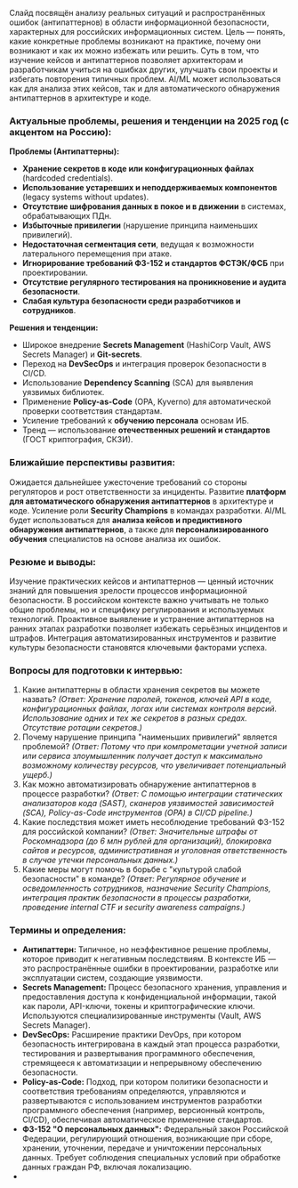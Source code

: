Слайд посвящён анализу реальных ситуаций и распространённых ошибок (антипаттернов) в области информационной безопасности, характерных для российских информационных систем. Цель — понять, какие конкретные проблемы возникают на практике, почему они возникают и как их можно избежать или решить. Суть в том, что изучение кейсов и антипаттернов позволяет архитекторам и разработчикам учиться на ошибках других, улучшать свои проекты и избегать повторения типичных проблем. AI/ML может использоваться как для анализа этих кейсов, так и для автоматического обнаружения антипаттернов в архитектуре и коде.

### **Актуальные проблемы, решения и тенденции на 2025 год (с акцентом на Россию):**
**Проблемы (Антипаттерны):**
*   **Хранение секретов в коде или конфигурационных файлах** (hardcoded credentials).
*   **Использование устаревших и неподдерживаемых компонентов** (legacy systems without updates).
*   **Отсутствие шифрования данных в покое и в движении** в системах, обрабатывающих ПДн.
*   **Избыточные привилегии** (нарушение принципа наименьших привилегий).
*   **Недостаточная сегментация сети**, ведущая к возможности латерального перемещения при атаке.
*   **Игнорирование требований ФЗ-152 и стандартов ФСТЭК/ФСБ** при проектировании.
*   **Отсутствие регулярного тестирования на проникновение и аудита безопасности**.
*   **Слабая культура безопасности среди разработчиков и сотрудников**.

**Решения и тенденции:**
*   Широкое внедрение **Secrets Management** (HashiCorp Vault, AWS Secrets Manager) и **Git-secrets**.
*   Переход на **DevSecOps** и интеграция проверок безопасности в CI/CD.
*   Использование **Dependency Scanning** (SCA) для выявления уязвимых библиотек.
*   Применение **Policy-as-Code** (OPA, Kyverno) для автоматической проверки соответствия стандартам.
*   Усиление требований к **обучению персонала** основам ИБ.
*   Тренд — использование **отечественных решений и стандартов** (ГОСТ криптография, СКЗИ).

### **Ближайшие перспективы развития:**
Ожидается дальнейшее ужесточение требований со стороны регуляторов и рост ответственности за инциденты. Развитие **платформ для автоматического обнаружения антипаттернов** в архитектуре и коде. Усиление роли **Security Champions** в командах разработки. AI/ML будет использоваться для **анализа кейсов и предиктивного обнаружения антипаттернов**, а также для **персонализированного обучения** специалистов на основе анализа их ошибок.

### **Резюме и выводы:**
Изучение практических кейсов и антипаттернов — ценный источник знаний для повышения зрелости процессов информационной безопасности. В российском контексте важно учитывать не только общие проблемы, но и специфику регулирования и используемых технологий. Проактивное выявление и устранение антипаттернов на ранних этапах разработки позволяет избежать серьёзных инцидентов и штрафов. Интеграция автоматизированных инструментов и развитие культуры безопасности становятся ключевыми факторами успеха.

### **Вопросы для подготовки к интервью:**
1.  Какие антипаттерны в области хранения секретов вы можете назвать? *(Ответ: Хранение паролей, токенов, ключей API в коде, конфигурационных файлах, логах или системах контроля версий. Использование одних и тех же секретов в разных средах. Отсутствие ротации секретов.)*
2.  Почему нарушение принципа "наименьших привилегий" является проблемой? *(Ответ: Потому что при компрометации учетной записи или сервиса злоумышленник получает доступ к максимально возможному количеству ресурсов, что увеличивает потенциальный ущерб.)*
3.  Как можно автоматизировать обнаружение антипаттернов в процессе разработки? *(Ответ: С помощью интеграции статических анализаторов кода (SAST), сканеров уязвимостей зависимостей (SCA), Policy-as-Code инструментов (OPA) в CI/CD pipeline.)*
4.  Какие последствия может иметь несоблюдение требований ФЗ-152 для российской компании? *(Ответ: Значительные штрафы от Роскомнадзора (до 6 млн рублей для организаций), блокировка сайтов и ресурсов, административная и уголовная ответственность в случае утечки персональных данных.)*
5.  Какие меры могут помочь в борьбе с "культурой слабой безопасности" в команде? *(Ответ: Регулярное обучение и осведомленность сотрудников, назначение Security Champions, интеграция практик безопасности в процессы разработки, проведение internal CTF и security awareness campaigns.)*

### **Термины и определения:**
*   **Антипаттерн:** Типичное, но неэффективное решение проблемы, которое приводит к негативным последствиям. В контексте ИБ — это распространённые ошибки в проектировании, разработке или эксплуатации систем, создающие уязвимости.
*   **Secrets Management:** Процесс безопасного хранения, управления и предоставления доступа к конфиденциальной информации, такой как пароли, API-ключи, токены и криптографические ключи. Используются специализированные инструменты (Vault, AWS Secrets Manager).
*   **DevSecOps:** Расширение практики DevOps, при котором безопасность интегрирована в каждый этап процесса разработки, тестирования и развертывания программного обеспечения, стремящееся к автоматизации и непрерывному обеспечению безопасности.
*   **Policy-as-Code:** Подход, при котором политики безопасности и соответствия требованиям определяются, управляются и развертываются с использованием инструментов разработки программного обеспечения (например, версионный контроль, CI/CD), обеспечивая автоматическое применение стандартов.
*   **ФЗ-152 "О персональных данных":** Федеральный закон Российской Федерации, регулирующий отношения, возникающие при сборе, хранении, уточнении, передаче и уничтожении персональных данных. Требует соблюдения специальных условий при обработке данных граждан РФ, включая локализацию.
* 
